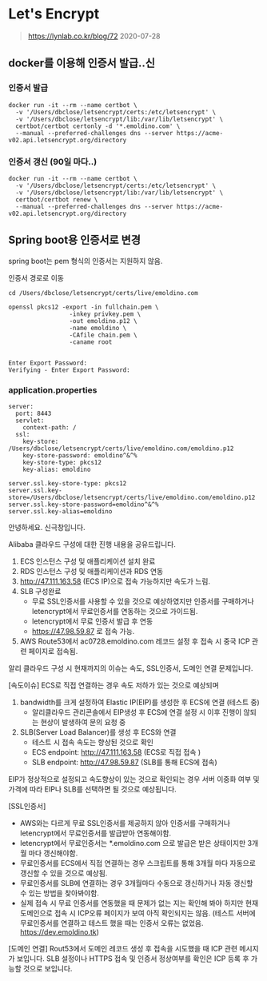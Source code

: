 # Let's Encrypt
> https://lynlab.co.kr/blog/72
> 2020-07-28


## docker를 이용해 인증서 발급..신
### 인증서 발급 
```
docker run -it --rm --name certbot \
  -v '/Users/dbclose/letsencrypt/certs:/etc/letsencrypt' \
  -v '/Users/dbclose/letsencrypt/lib:/var/lib/letsencrypt' \
  certbot/certbot certonly -d '*.emoldino.com' \
  --manual --preferred-challenges dns --server https://acme-v02.api.letsencrypt.org/directory

```


### 인증서 갱신 (90일 마다..)
```
docker run -it --rm --name certbot \
  -v '/Users/dbclose/letsencrypt/certs:/etc/letsencrypt' \
  -v '/Users/dbclose/letsencrypt/lib:/var/lib/letsencrypt' \
  certbot/certbot renew \
  --manual --preferred-challenges dns --server https://acme-v02.api.letsencrypt.org/directory

```

## Spring boot용 인증서로 변경 
spring boot는 pem 형식의 인증서는 지원하지 않음. 

인증서 경로로 이동 
```
cd /Users/dbclose/letsencrypt/certs/live/emoldino.com

openssl pkcs12 -export -in fullchain.pem \
                 -inkey privkey.pem \
                 -out emoldino.p12 \
                 -name emoldino \
                 -CAfile chain.pem \
                 -caname root


Enter Export Password:
Verifying - Enter Export Password:
```

### application.properties
```
server:
  port: 8443
  servlet:
    context-path: /
  ssl:
    key-store: /Users/dbclose/letsencrypt/certs/live/emoldino.com/emoldino.p12
    key-store-password: emoldino^&^%
    key-store-type: pkcs12
    key-alias: emoldino

```

```
server.ssl.key-store-type: pkcs12
server.ssl.key-store=/Users/dbclose/letsencrypt/certs/live/emoldino.com/emoldino.p12
server.ssl.key-store-password=emoldino^&^%
server.ssl.key-alias=emoldino
```



안녕하세요. 신극창입니다. 

Alibaba 클라우드 구성에 대한 진행 내용을 공유드립니다. 

1. ECS 인스턴스 구성 및 애플리케이션 설치 완료
2. RDS 인스턴스 구성 및 애플리케이션과 RDS 연동 
3. http://47.111.163.58 (ECS IP)으로 접속 가능하지만 속도가 느림.
4. SLB 구성완료
    - 무료 SSL인증서를 사용할 수 있을 것으로 예상하였지만 인증서를 구매하거나 letencrypt에서 무료인증서를 연동하는 것으로 가이드됨.
    - letencrypt에서 무료 인증서 발급 후 연동
    - https://47.98.59.87 로 접속 가능.
5. AWS Route53에서 ac0728.emoldino.com 레코드 설정 후 접속 시 중국 ICP 관련 페이지로 접속됨. 


알리 클라우드 구성 시 현재까지의 이슈는 속도, SSL인증서, 도메인 연결 문제입니다. 

[속도이슈]
ECS로 직접 연결하는 경우 속도 저하가 있는 것으로 예상되며 
1. bandwidth를 크게 설정하여 Elastic IP(EIP)를 생성한 후 ECS에 연결 (테스트 중)
   - 알리클라우드 관리콘솔에서 EIP생성 후 ECS에 연결 설정 시 이후 진행이 않되는 현상이 발생하여 문의 요청 중
2. SLB(Server Load Balancer)를 생성 후 ECS와 연결
   - 테스트 시 접속 속도는 향상된 것으로 확인 
   - ECS endpoint: http://47.111.163.58   (ECS로 직접 접속 )
   - SLB endpoint: http://47.98.59.87     (SLB를 통해 ECS에 접속)

EIP가 정상적으로 설정되고 속도향상이 있는 것으로 확인되는 경우 
서버 이중화 여부 및 가격에 따라 EIP나 SLB를 선택하면 될 것으로 예상됩니다. 


[SSL인증서]
- AWS와는 다르게 무료 SSL인증서를 제공하지 않아 인증서를 구매하거나 letencrypt에서 무료인증서를 발급받아 연동해야함.
- letencrypt에서 무료인증서는 *.emoldino.com 으로 발급은 받은 상태이지만 3개월 마다 갱신해야함.
- 무료인증서를 ECS에서 직접 연결하는 경우 스크립트를 통해 3개월 마다 자동으로 갱신할 수 있을 것으로 예상됨.
- 무료인증서를 SLB에 연결하는 경우 3개월마다 수동으로 갱신하거나 자동 갱신할 수 있는 방법을 찾아봐야함.
- 실제 접속 시 무료 인증서를 연동했을 때 문제가 없는 지는 확인해 봐야 하지만 
  현재 도메인으로 접속 시 ICP오류 페이지가 보여 아직 확인되지는 않음. 
  (테스트 서버에 무료인증서를 연결하고 테스트 했을 때는 인증서 오류는 없었음. https://dev.emoldino.tk)


[도메인 연결]
Rout53에서 도메인 레코드 생성 후 접속을 시도했을 때 ICP 관련 메시지가 보입니다. 
SLB 설정이나 HTTPS 접속 및 인증서 정상여부를 확인은 ICP 등록 후 가능할 것으로 보입니다.  


